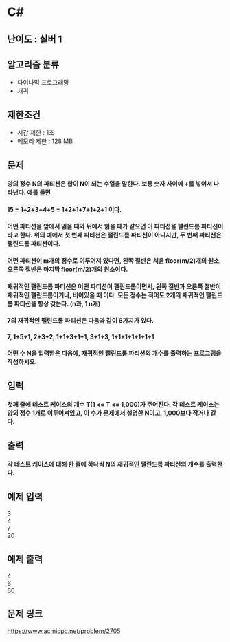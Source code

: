 # C#

## 난이도 : 실버 1

## 알고리즘 분류
  - 다이나믹 프로그래밍
  - 재귀

## 제한조건
  - 시간 제한 : 1초
  - 메모리 제한 : 128 MB

## 문제
#### 양의 정수 N의 파티션은 합이 N이 되는 수열을 말한다. 보통 숫자 사이에 +를 넣어서 나타낸다. 예를 들면
#### 15 = 1+2+3+4+5 = 1+2+1+7+1+2+1 이다.
#### 어떤 파티션을 앞에서 읽을 때와 뒤에서 읽을 때가 같으면 이 파티션을 팰린드롬 파티션이라고 한다. 위의 예에서 첫 번째 파티션은 팰린드롬 파티션이 아니지만, 두 번째 파티션은 팰린드롬 파티션이다.
#### 어떤 파티션이 m개의 정수로 이루어져 있다면, 왼쪽 절반은 처음 floor(m/2)개의 원소, 오른쪽 절반은 마지막 floor(m/2)개의 원소이다. 
#### 재귀적인 팰린드롬 파티션은 어떤 파티션이 팰린드롬이면서, 왼쪽 절반과 오른쪽 절반이 재귀적인 팰린드롬이거나, 비어있을 때 이다. 모든 정수는 적어도 2개의 재귀적인 팰린드롬 파티션을 항상 갖는다. (n과, 1 n개) 
#### 7의 재귀적인 팰린드롬 파티션은 다음과 같이 6가지가 있다.
#### 7, 1+5+1, 2+3+2, 1+1+3+1+1, 3+1+3, 1+1+1+1+1+1+1
#### 어떤 수 N을 입력받은 다음에, 재귀적인 팰린드롬 파티션의 개수를 출력하는 프로그램을 작성하시오.

## 입력
#### 첫째 줄에 테스트 케이스의 개수 T(1 <= T <= 1,000)가 주어진다. 각 테스트 케이스는 양의 정수 1개로 이루어져있고, 이 수가 문제에서 설명한 N이고, 1,000보다 작거나 같다.

## 출력
#### 각 테스트 케이스에 대해 한 줄에 하나씩 N의 재귀적인 팰린드롬 파티션의 개수를 출력한다.

## 예제 입력
3<br/>
4<br/>
7<br/>
20<br/>

## 예제 출력
4<br/>
6<br/>
60<br/>

## 문제 링크
https://www.acmicpc.net/problem/2705